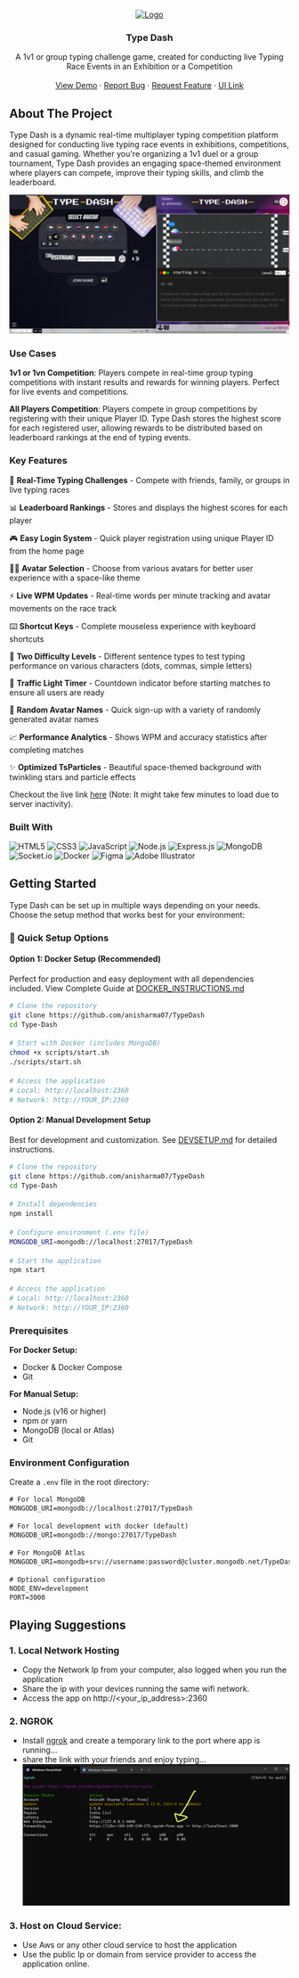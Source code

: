 <!-- PROJECT LOGO -->
<br />
<div align="center">
  <a href="https://speed-type-wnz9.onrender.com">
    <img src="https://res.cloudinary.com/dwwajleyo/image/upload/v1711745709/posters_and_assets/typedash_idsujz.png" alt="Logo" width="80">
  </a>

  <h3 align="center">Type Dash</h3>

  <p align="center">
    A 1v1 or group typing challenge game, created for conducting live Typing Race Events in an Exhibition or a Competition
    <br />
    <br />
    <a href="https://youtu.be/lEh0KG50AsI?si=DnHKlQqClXtbN8BN">View Demo</a>
    ·
    <a href="https://github.com/anisharma07/TypeDash/issues">Report Bug</a>
    ·
    <a href="https://github.com/anisharma07/TypeDash/issues">Request Feature</a>
    ·
    <a href="https://www.figma.com/design/PLxbmlfXFbZ33MHcqdyLHC/Type-Dash?node-id=0-1&t=BZFaK7r2I1Tiyvcj-1">UI Link</a>
  </p>
</div>

<!-- ABOUT THE PROJECT -->

## About The Project

Type Dash is a dynamic real-time multiplayer typing competition platform designed for conducting live typing race events in exhibitions, competitions, and casual gaming. Whether you're organizing a 1v1 duel or a group tournament, Type Dash provides an engaging space-themed environment where players can compete, improve their typing skills, and climb the leaderboard.

<img src="/public/images/github.png" alt="Logo">

### Use Cases

**1v1 or 1vn Competition**: Players compete in real-time group typing competitions with instant results and rewards for winning players. Perfect for live events and competitions.

**All Players Competition**: Players compete in group competitions by registering with their unique Player ID. Type Dash stores the highest score for each registered user, allowing rewards to be distributed based on leaderboard rankings at the end of typing events.

### Key Features

🚀 **Real-Time Typing Challenges** - Compete with friends, family, or groups in live typing races

📊 **Leaderboard Rankings** - Stores and displays the highest scores for each player

🎮 **Easy Login System** - Quick player registration using unique Player ID from the home page

👨‍🚀 **Avatar Selection** - Choose from various avatars for better user experience with a space-like theme

⚡ **Live WPM Updates** - Real-time words per minute tracking and avatar movements on the race track

⌨️ **Shortcut Keys** - Complete mouseless experience with keyboard shortcuts

🎯 **Two Difficulty Levels** - Different sentence types to test typing performance on various characters (dots, commas, simple letters)

🚦 **Traffic Light Timer** - Countdown indicator before starting matches to ensure all users are ready

🎲 **Random Avatar Names** - Quick sign-up with a variety of randomly generated avatar names

📈 **Performance Analytics** - Shows WPM and accuracy statistics after completing matches

✨ **Optimized TsParticles** - Beautiful space-themed background with twinkling stars and particle effects

Checkout the live link [here](https://speed-type-wnz9.onrender.com) (Note: It might take few minutes to load due to server inactivity).

### Built With

![HTML5](https://img.shields.io/badge/HTML5-E34F26?style=for-the-badge&logo=html5&logoColor=white)
![CSS3](https://img.shields.io/badge/CSS3-1572B6?style=for-the-badge&logo=css3&logoColor=white)
![JavaScript](https://img.shields.io/badge/JavaScript-F7DF1E?style=for-the-badge&logo=javascript&logoColor=black)
![Node.js](https://img.shields.io/badge/Node.js-43853D?style=for-the-badge&logo=node.js&logoColor=white)
![Express.js](https://img.shields.io/badge/Express.js-404D59?style=for-the-badge&logo=express&logoColor=white)
![MongoDB](https://img.shields.io/badge/MongoDB-4EA94B?style=for-the-badge&logo=mongodb&logoColor=white)
![Socket.io](https://img.shields.io/badge/Socket.io-black?style=for-the-badge&logo=socket.io&logoColor=white)
![Docker](https://img.shields.io/badge/Docker-0db7ed?style=for-the-badge&logo=docker&logoColor=white)
![Figma](https://img.shields.io/badge/Figma-F24E1E?style=for-the-badge&logo=figma&logoColor=white)
![Adobe Illustrator](https://img.shields.io/badge/Adobe%20Illustrator-FF9A00?style=for-the-badge&logo=adobe%20illustrator&logoColor=white)

<!-- GETTING STARTED -->

## Getting Started

Type Dash can be set up in multiple ways depending on your needs. Choose the setup method that works best for your environment:

### 🚀 Quick Setup Options

#### Option 1: Docker Setup (Recommended)

Perfect for production and easy deployment with all dependencies included. View Complete Guide at [DOCKER_INSTRUCTIONS.md](DOCKER_INSTRUCTIONS.md)

```bash
# Clone the repository
git clone https://github.com/anisharma07/TypeDash
cd Type-Dash

# Start with Docker (includes MongoDB)
chmod +x scripts/start.sh
./scripts/start.sh

# Access the application
# Local: http://localhost:2360
# Network: http://YOUR_IP:2360
```

#### Option 2: Manual Development Setup

Best for development and customization. See [DEVSETUP.md](DEVSETUP.md) for detailed instructions.

```bash
# Clone the repository
git clone https://github.com/anisharma07/TypeDash
cd Type-Dash

# Install dependencies
npm install

# Configure environment (.env file)
MONGODB_URI=mongodb://localhost:27017/TypeDash

# Start the application
npm start

# Access the application
# Local: http://localhost:2360
# Network: http://YOUR_IP:2360
```

### Prerequisites

**For Docker Setup:**

- Docker & Docker Compose
- Git

**For Manual Setup:**

- Node.js (v16 or higher)
- npm or yarn
- MongoDB (local or Atlas)
- Git

### Environment Configuration

Create a `.env` file in the root directory:

```env
# For local MongoDB
MONGODB_URI=mongodb://localhost:27017/TypeDash

# For local development with docker (default)
MONGODB_URI=mongodb://mongo:27017/TypeDash

# For MongoDB Atlas
MONGODB_URI=mongodb+srv://username:password@cluster.mongodb.net/TypeDash

# Optional configuration
NODE_ENV=development
PORT=3000
```

## Playing Suggestions

### 1. Local Network Hosting

- Copy the Network Ip from your computer, also logged when you run the application
- Share the ip with your devices running the same wifi network.
- Access the app on http://<your_ip_address>:2360

### 2. NGROK

- Install [ngrok](https://ngrok.com) and create a temporary link to the port where app is running...
- share the link with your friends and enjoy typing...
  <img src="/public/images/ng-rok.png" alt="ng-rok">

### 3. Host on Cloud Service:

- Use Aws or any other cloud service to host the application
- Use the public Ip or domain from service provider to access the application online.

<!-- MARKDOWN LINKS & IMAGES -->
<!-- https://www.markdownguide.org/basic-syntax/#reference-style-links -->

[contributors-shield]: https://img.shields.io/github/contributors/othneildrew/Best-README-Template.svg?style=for-the-badge
[contributors-url]: https://github.com/othneildrew/Best-README-Template/graphs/contributors
[forks-shield]: https://img.shields.io/github/forks/othneildrew/Best-README-Template.svg?style=for-the-badge
[forks-url]: https://github.com/othneildrew/Best-README-Template/network/members
[stars-shield]: https://img.shields.io/github/stars/othneildrew/Best-README-Template.svg?style=for-the-badge
[stars-url]: https://github.com/othneildrew/Best-README-Template/stargazers
[issues-shield]: https://img.shields.io/github/issues/othneildrew/Best-README-Template.svg?style=for-the-badge
[issues-url]: https://github.com/othneildrew/Best-README-Template/issues
[license-shield]: https://img.shields.io/github/license/othneildrew/Best-README-Template.svg?style=for-the-badge
[license-url]: https://github.com/othneildrew/Best-README-Template/blob/master/LICENSE.txt
[linkedin-shield]: https://img.shields.io/badge/-LinkedIn-black.svg?style=for-the-badge&logo=linkedin&colorB=555
[linkedin-url]: https://linkedin.com/in/othneildrew
[product-screenshot]: images/screenshot.png
[Next.js]: https://img.shields.io/badge/next.js-000000?style=for-the-badge&logo=nextdotjs&logoColor=white
[Next-url]: https://nextjs.org/
[React.js]: https://img.shields.io/badge/React-20232A?style=for-the-badge&logo=react&logoColor=61DAFB
[React-url]: https://reactjs.org/
[Vue.js]: https://img.shields.io/badge/Vue.js-35495E?style=for-the-badge&logo=vuedotjs&logoColor=4FC08D
[Vue-url]: https://vuejs.org/
[Angular.io]: https://img.shields.io/badge/Angular-DD0031?style=for-the-badge&logo=angular&logoColor=white
[Angular-url]: https://angular.io/
[Svelte.dev]: https://img.shields.io/badge/Svelte-4A4A55?style=for-the-badge&logo=svelte&logoColor=FF3E00
[Svelte-url]: https://svelte.dev/
[Laravel.com]: https://img.shields.io/badge/Laravel-FF2D20?style=for-the-badge&logo=laravel&logoColor=white
[Laravel-url]: https://laravel.com
[Bootstrap.com]: https://img.shields.io/badge/Bootstrap-563D7C?style=for-the-badge&logo=bootstrap&logoColor=white
[Bootstrap-url]: https://getbootstrap.com
[JQuery.com]: https://img.shields.io/badge/jQuery-0769AD?style=for-the-badge&logo=jquery&logoColor=white
[JQuery-url]: https://jquery.com
